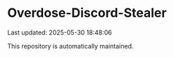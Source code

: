 # Overdose-Discord-Stealer

Last updated: 2025-05-30 18:48:06

This repository is automatically maintained.
